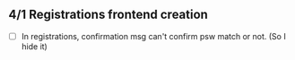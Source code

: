 ## 4/1 Registrations frontend creation
- [ ] In registrations, confirmation msg can't confirm psw match or not. (So I hide it)
